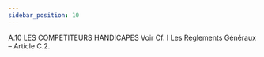 ```yaml
---
sidebar_position: 10
---
```


A.10 LES COMPETITEURS HANDICAPES
Voir Cf. I Les Règlements Généraux – Article C.2.
